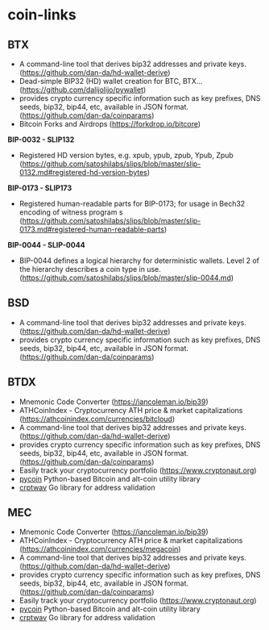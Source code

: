 # coin-links


## BTX
* A command-line tool that derives bip32 addresses and private keys. (https://github.com/dan-da/hd-wallet-derive)
* Dead-simple BIP32 (HD) wallet creation for BTC, BTX... (https://github.com/dalijolijo/pywallet)
* provides crypto currency specific information such as key prefixes, DNS seeds, bip32, bip44, etc, available in JSON format. (https://github.com/dan-da/coinparams)
* Bitcoin Forks and Airdrops (https://forkdrop.io/bitcore)

**BIP-0032 - SLIP132**
* Registered HD version bytes, e.g. xpub, ypub, zpub, Ypub, Zpub (https://github.com/satoshilabs/slips/blob/master/slip-0132.md#registered-hd-version-bytes)

**BIP-0173 - SLIP173**
* Registered human-readable parts for BIP-0173; for usage in Bech32 encoding of witness program
s (https://github.com/satoshilabs/slips/blob/master/slip-0173.md#registered-human-readable-parts)

**BIP-0044 - SLIP-0044**
* BIP-0044 defines a logical hierarchy for deterministic wallets. Level 2 of the hierarchy describes a coin type in use. (https://github.com/satoshilabs/slips/blob/master/slip-0044.md)


## BSD
* A command-line tool that derives bip32 addresses and private keys. (https://github.com/dan-da/hd-wallet-derive)
* provides crypto currency specific information such as key prefixes, DNS seeds, bip32, bip44, etc, available in JSON format. (https://github.com/dan-da/coinparams)


## BTDX
* Mnemonic Code Converter (https://iancoleman.io/bip39)
* ATHCoinIndex - Cryptocurrency ATH price & market capitalizations (https://athcoinindex.com/currencies/bitcloud)
* A command-line tool that derives bip32 addresses and private keys. (https://github.com/dan-da/hd-wallet-derive)
* provides crypto currency specific information such as key prefixes, DNS seeds, bip32, bip44, etc, available in JSON format. (https://github.com/dan-da/coinparams)
* Easily track your cryptocurrency portfolio (https://www.cryptonaut.org)
* [pycoin](https://github.com/richardkiss/pycoin) Python-based Bitcoin and alt-coin utility library
* [crptwav](https://github.com/StrongSquirrel/crptwav) Go library for address validation

## MEC
* Mnemonic Code Converter (https://iancoleman.io/bip39)
* ATHCoinIndex - Cryptocurrency ATH price & market capitalizations (https://athcoinindex.com/currencies/megacoin)
* A command-line tool that derives bip32 addresses and private keys. (https://github.com/dan-da/hd-wallet-derive)
* provides crypto currency specific information such as key prefixes, DNS seeds, bip32, bip44, etc, available in JSON format. (https://github.com/dan-da/coinparams)
* Easily track your cryptocurrency portfolio (https://www.cryptonaut.org)
* [pycoin](https://github.com/richardkiss/pycoin) Python-based Bitcoin and alt-coin utility library
* [crptwav](https://github.com/StrongSquirrel/crptwav) Go library for address validation

